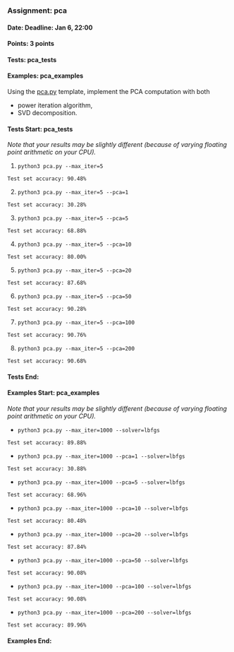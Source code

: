 ### Assignment: pca
#### Date: Deadline: Jan 6, 22:00
#### Points: 3 points
#### Tests: pca_tests
#### Examples: pca_examples

Using the [pca.py](https://github.com/ufal/npfl129/tree/master/labs/11/pca.py)
template, implement the PCA computation with both
- power iteration algorithm,
- SVD decomposition.

#### Tests Start: pca_tests
_Note that your results may be slightly different (because of varying floating point arithmetic on your CPU)._

1. `python3 pca.py --max_iter=5`
```
Test set accuracy: 90.48%
```

2. `python3 pca.py --max_iter=5 --pca=1`
```
Test set accuracy: 30.28%
```

3. `python3 pca.py --max_iter=5 --pca=5`
```
Test set accuracy: 68.88%
```

4. `python3 pca.py --max_iter=5 --pca=10`
```
Test set accuracy: 80.00%
```

5. `python3 pca.py --max_iter=5 --pca=20`
```
Test set accuracy: 87.68%
```

6. `python3 pca.py --max_iter=5 --pca=50`
```
Test set accuracy: 90.28%
```

7. `python3 pca.py --max_iter=5 --pca=100`
```
Test set accuracy: 90.76%
```

8. `python3 pca.py --max_iter=5 --pca=200`
```
Test set accuracy: 90.68%
```
#### Tests End:
#### Examples Start: pca_examples
_Note that your results may be slightly different (because of varying floating point arithmetic on your CPU)._

- `python3 pca.py --max_iter=1000 --solver=lbfgs`
```
Test set accuracy: 89.88%
```

- `python3 pca.py --max_iter=1000 --pca=1 --solver=lbfgs`
```
Test set accuracy: 30.88%
```

- `python3 pca.py --max_iter=1000 --pca=5 --solver=lbfgs`
```
Test set accuracy: 68.96%
```

- `python3 pca.py --max_iter=1000 --pca=10 --solver=lbfgs`
```
Test set accuracy: 80.48%
```

- `python3 pca.py --max_iter=1000 --pca=20 --solver=lbfgs`
```
Test set accuracy: 87.84%
```

- `python3 pca.py --max_iter=1000 --pca=50 --solver=lbfgs`
```
Test set accuracy: 90.08%
```

- `python3 pca.py --max_iter=1000 --pca=100 --solver=lbfgs`
```
Test set accuracy: 90.08%
```

- `python3 pca.py --max_iter=1000 --pca=200 --solver=lbfgs`
```
Test set accuracy: 89.96%
```
#### Examples End:

